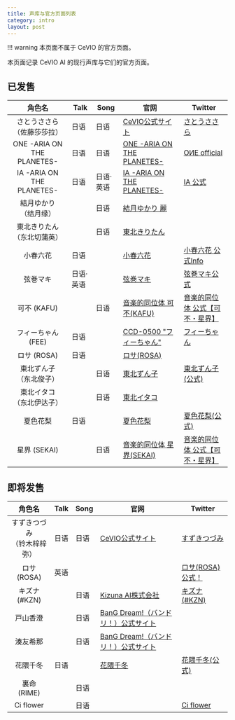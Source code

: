 ```yaml
---
title: 声库与官方页面列表
category: intro
layout: post
---
```

!!! warning
    本页面不属于 CeVIO 的官方页面。

本页面记录 CeVIO AI 的现行声库与它们的官方页面。

## 已发售

| 角色名 | Talk | Song | 官网 | Twitter |
| :---:  | --- | --- | --- | --- |
| さとうささら<br>（佐藤莎莎拉） | 日语 | 日语 | [CeVIO公式サイト](https://cevio.jp/) | [さとうささら](https://twitter.com/sato_sasara) |
| ONE -ARIA ON THE PLANETES- | 日语 | 日语 | [ONE -ARIA ON THE PLANETES-](https://one-aria.com/) | [OИE official](https://twitter.com/ONE_official_) |
| IA -ARIA ON THE PLANETES- | 日语 | 日语·英语 | [IA -ARIA ON THE PLANETES-](https://ia-aria.com/) | [IA 公式](https://twitter.com/IA_Official_) |
| 結月ゆかり<br>（结月缘） |  | 日语 | [結月ゆかり 麗](https://vocalomakets.com/cevio-ai-yukari-rei) |  |
| 東北きりたん<br>（东北切蒲英） |  | 日语 | [東北きりたん](https://zunko.jp/con_voice.html#kiri_ai) |  |
| 小春六花 | 日语 |  | [小春六花](https://tokyo6.tokyo/koharurikka/) | [小春六花 公式Info](https://twitter.com/rikka_info) |
| 弦巻マキ | 日语·英语 |  | [弦巻マキ](https://www.ah-soft.com/maki/) | [弦巻マキ公式](https://twitter.com/maki_gyungyun) |
| 可不 (KAFU) |  | 日语 | [音楽的同位体 可不(KAFU)](https://kaf-u.kamitsubaki.jp/) | [音楽的同位体 公式【可不・星界】](https://twitter.com/musicalisotope) |
| フィーちゃん (FEE) | 日语 |  | [CCD-0500 "フィーちゃん"](http://chara.u-stella.co.jp/gallery/ccd-0500/) | [フィーちゃん](https://twitter.com/CCD0500) |
| ロサ (ROSA) | 日语 |  | [ロサ(ROSA)](https://rosa.zan-shin.net/) |  |
| 東北ずん子<br>（东北俊子） |  | 日语 | [東北ずん子](https://zunko.jp/con_voice.html#kiri_ai) | [東北ずん子(公式)](https://twitter.com/t_zunko) |
| 東北イタコ<br>（东北伊达子） |  | 日语 | [東北イタコ](https://zunko.jp/con_voice.html#kiri_ai) |  |
| 夏色花梨 | 日语 |  | [夏色花梨](https://tokyo6.tokyo/natsukikarin/) | [夏色花梨(公式)](https://twitter.com/karin_info1) |
| 星界 (SEKAI) |  | 日语 | [音楽的同位体 星界(SEKAI)](https://sekai.kamitsubaki.jp/) | [音楽的同位体 公式【可不・星界】](https://twitter.com/musicalisotope) |

## 即将发售

| 角色名 | Talk | Song | 官网 | Twitter |
| :---:  | --- | --- | --- | --- |
| すずきつづみ<br>（铃木梓梓弥） | 日语 | 日语 | [CeVIO公式サイト](https://cevio.jp/) | [すずきつづみ](https://twitter.com/suzuki_tsudumi) |
| ロサ (ROSA) | 英语 |  |  | [ロサ(ROSA) 公式！](https://twitter.com/ROSA_ROSA_15) |
| キズナ (#KZN) |  | 日语 | [Kizuna AI株式会社](https://kizunaai.com/) | [キズナ(#KZN)](https://twitter.com/KZN_dayo) |
| 戸山香澄 |  | 日语 | [BanG Dream!（バンドリ！）公式サイト](https://bang-dream.com/) |  |
| 湊友希那 |  | 日语 | [BanG Dream!（バンドリ！）公式サイト](https://bang-dream.com/) |  |
| 花隈千冬 | 日语 |  | [花隈千冬](https://tokyo6.tokyo/hanakumachifuyu/) | [花隈千冬(公式)](https://twitter.com/Chifuyu_Info) |
| 裏命 (RIME) |  | 日语 |  |  |
| Ci flower |  | 日语 |  | [Ci flower](https://twitter.com/Ci_flower_) |
